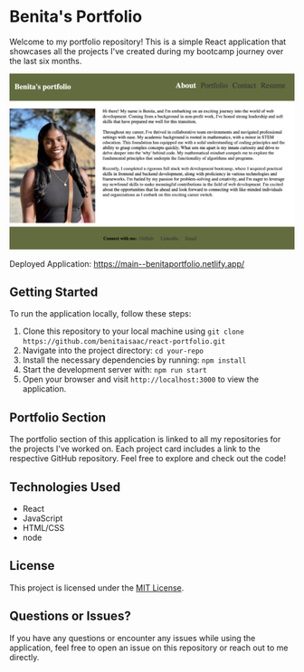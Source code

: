 # Benita's Portfolio

Welcome to my portfolio repository! This is a simple React application that showcases all the projects I've created during my bootcamp journey over the last six months.

![A picture of Benita's Portfolio](Benitas-Portfolio.png)

Deployed Application: https://main--benitaportfolio.netlify.app/


## Getting Started

To run the application locally, follow these steps:

1. Clone this repository to your local machine using `git clone https://github.com/benitaisaac/react-portfolio.git`
2. Navigate into the project directory: `cd your-repo`
3. Install the necessary dependencies by running: `npm install`
4. Start the development server with: `npm run start`
5. Open your browser and visit `http://localhost:3000` to view the application.

## Portfolio Section

The portfolio section of this application is linked to all my repositories for the projects I've worked on. Each project card includes a link to the respective GitHub repository. Feel free to explore and check out the code!

## Technologies Used

- React
- JavaScript
- HTML/CSS
- node

## License

This project is licensed under the [MIT License](LICENSE).

## Questions or Issues?

If you have any questions or encounter any issues while using the application, feel free to open an issue on this repository or reach out to me directly.
